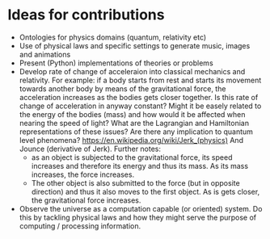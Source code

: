 # Ideas for contributions
- Ontologies for physics domains (quantum, relativity etc)
- Use of physical laws and specific settings to generate music, images and animations
- Present (Python) implementations of theories or problems
- Develop rate of change of acceleraion into classical mechanics and relativity.
For example: if a body starts from rest and starts its movement towards
another body by means of the gravitational force, the acceleration increases
as the bodies gets closer together. Is this rate of change of acceleration in anyway
constant? Might it be easely related to the energy of the bodies (mass) and how
would it be affected when nearing the speed of light?
What are the Lagrangian and Hamiltonian representations of these issues?
Are there any implication to quantum level phenomena?
https://en.wikipedia.org/wiki/Jerk_(physics)
And Jounce (derivative of Jerk).
Further notes: 
  * as an object is subjected to the gravitational force,
its speed increases and therefore its energy and thus its mass.
As its mass increases, the force increases.
  * The other object is also submitted to the force (but in opposite direction)
  and thus it also moves to the first object. As is gets closer, the gravitational force increases.
- Observe the universe as a computation capable (or oriented) system. Do this by tackling physical laws
and how they might serve the purpose of computing / processing information.


